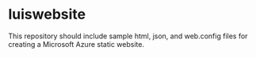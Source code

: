 # luiswebsite
This repository should include sample html, json, and web.config files for creating a Microsoft Azure static website.
